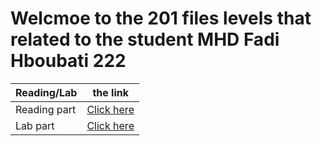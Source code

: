 # Welcmoe to the 201 files levels that related to the student MHD Fadi Hboubati 222

| Reading/Lab   |      the link                                                         |
|----------     |:---------------------------------------------------------------------:|
| Reading part  |  [Click here](https://fadihb.github.io/201/Reading%20part/Reading.md) |
| Lab part      |  [Click here](https://fadihb.github.io/201/Lab%20part/Lab.md)         |

